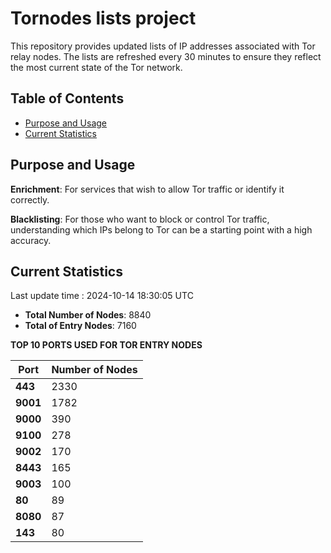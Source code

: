# Tornodes lists project

This repository provides updated lists of IP addresses associated with Tor relay nodes. The lists are refreshed every 30 minutes to ensure they reflect the most current state of the Tor network.

## Table of Contents

- [Purpose and Usage](#purpose-and-usage)
- [Current Statistics](#current-statistics)


## Purpose and Usage

**Enrichment**: For services that wish to allow Tor traffic or identify it correctly.

**Blacklisting**: For those who want to block or control Tor traffic, understanding which IPs belong to Tor can be a starting point with a high accuracy.

## Current Statistics

Last update time : 2024-10-14 18:30:05 UTC

- **Total Number of Nodes**: 8840
- **Total of Entry Nodes**: 7160

**TOP 10 PORTS USED FOR TOR ENTRY NODES**

| **Port** | **Number of Nodes** |
|------|-----------------|
| **443**   | 2330  |
| **9001**   | 1782  |
| **9000**   | 390  |
| **9100**   | 278  |
| **9002**   | 170  |
| **8443**   | 165  |
| **9003**   | 100  |
| **80**   | 89  |
| **8080**   | 87  |
| **143**   | 80  |

